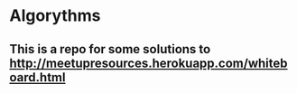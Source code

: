 Algorythms
==========

## This is a repo for some solutions to http://meetupresources.herokuapp.com/whiteboard.html
## 
